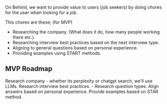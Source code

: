 On Behiird, we want to provide value to users (job seekers) by doing chores for the user when looking for a job.

This chores are these; (for MVP)

- Researching the company. (What does it do, how many people working there etc.)
- Researching interview best practices based on the next interview type.
- Aligning to general questions based on personal experience.
- Providing examples using START methods. 

MVP Roadmap
---
Research company - whether its perplexity or chatgpt search, we'll use LLMs.
Research interview best practices. - Research question types.
Align answers based on personal experience. 
Provide examples based on STAR method.


